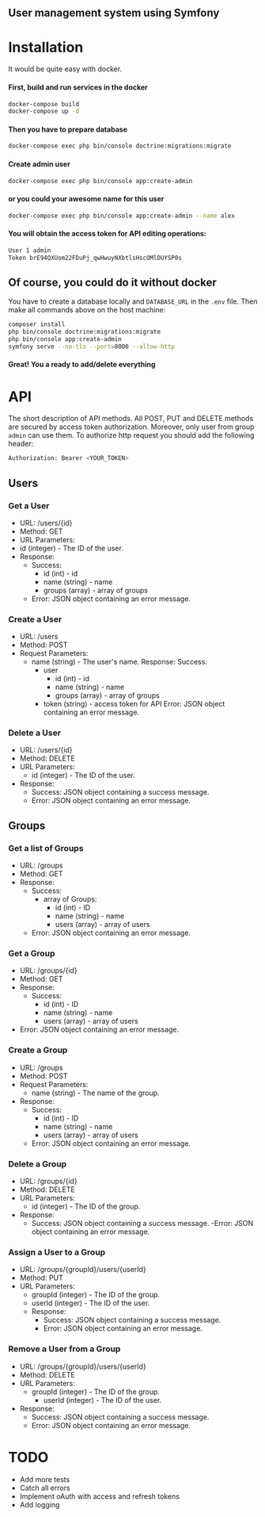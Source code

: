 User management system using Symfony
-

# Installation

It would be quite easy with docker.

#### First, build and run services in the docker
```bash
docker-compose build
docker-compose up -d
```

#### Then you have to prepare database

```bash
docker-compose exec php bin/console doctrine:migrations:migrate
```

#### Create admin user

```bash
docker-compose exec php bin/console app:create-admin
```

#### or you could your awesome name for this user

```bash
docker-compose exec php bin/console app:create-admin --name alex
```

#### You will obtain the access token for API editing operations:

```bash
User 1 admin
Token brE94QXUom22FDuPj_qwHwuyNXbtlsHscOMlDUYSP0s
```

## Of course, you could do it without docker

You have to create a database locally and `DATABASE_URL` in the `.env` file.
Then make all commands above on the host machine:  

```bash
composer install
php bin/console doctrine:migrations:migrate
php bin/console app:create-admin
symfony serve --no-tls --port=8000 --allow-http
```

#### Great! You a ready to add/delete everything

# API
The short description of API methods.
All POST, PUT and DELETE methods are secured by access token authorization.
Moreover, only user from group `admin` can use them.
To authorize http request you should add the following header:

```bash
Authorization: Bearer <YOUR_TOKEN>
```

## Users

### Get a User

- URL: /users/{id}
- Method: GET
- URL Parameters:
- id (integer) - The ID of the user.
- Response:
  - Success:
      - id (int) - id
      - name (string) - name
      - groups (array) - array of groups
  - Error: JSON object containing an error message.

### Create a User

- URL: /users
- Method: POST
- Request Parameters:
  - name (string) - The user's name.
Response:
  Success: 
    - user
      - id (int) - id
      - name (string) - name
      - groups (array) - array of groups
    - token (string) - access token for API
  Error: JSON object containing an error message.

### Delete a User

- URL: /users/{id}
- Method: DELETE
- URL Parameters:
  - id (integer) - The ID of the user.
- Response:
  - Success: JSON object containing a success message.
  - Error: JSON object containing an error message.
  
## Groups

### Get a list of Groups

- URL: /groups
- Method: GET
- Response:
    - Success:
      - array of Groups:
          - id (int) - ID
          - name (string) - name
          - users (array) - array of users
    - Error: JSON object containing an error message.

### Get a Group

- URL: /groups/{id}
- Method: GET
- Response:
  - Success:
    - id (int) - ID
    - name (string) - name
    - users (array) - array of users
- Error: JSON object containing an error message.

### Create a Group

- URL: /groups
- Method: POST
- Request Parameters:
  - name (string) - The name of the group.
- Response:
  - Success:
    - id (int) - ID
    - name (string) - name
    - users (array) - array of users
  - Error: JSON object containing an error message.
  
### Delete a Group

- URL: /groups/{id}
- Method: DELETE
- URL Parameters:
  - id (integer) - The ID of the group.
- Response:
  - Success: JSON object containing a success message.
  -Error: JSON object containing an error message.

### Assign a User to a Group

- URL: /groups/{groupId}/users/{userId}
- Method: PUT
- URL Parameters:
  - groupId (integer) - The ID of the group.
  - userId (integer) - The ID of the user.
  - Response:
    - Success: JSON object containing a success message.
    - Error: JSON object containing an error message.

### Remove a User from a Group

- URL: /groups/{groupId}/users/{userId}
- Method: DELETE
- URL Parameters:
  - groupId (integer) - The ID of the group.
    - userId (integer) - The ID of the user.
- Response:
  - Success: JSON object containing a success message.
  - Error: JSON object containing an error message.


# TODO

- Add more tests
- Catch all errors
- Implement oAuth with access and refresh tokens
- Add logging
